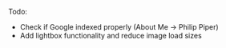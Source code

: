 Todo:
* Check if Google indexed properly (About Me -> Philip Piper)
* Add lightbox functionality and reduce image load sizes
